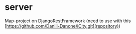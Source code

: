 # server
Map-project on DjangoRestFramework (need to use with this [https://github.com/Daniil-Danone/iCity.git](repository))
